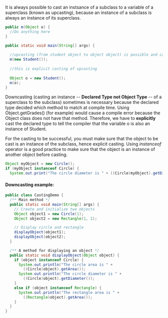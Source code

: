 It is always possible to cast an instsance of a subclass to a variable of a superclass (known as upcasting), because an instance of a subclass 
is always an instance of its superclass.

```java
public m(Object o) {
  //Do anything here
}

public static void main(String[] args) {
  
  //upcasting (from student object to object object) is possible and can be done implicitly
  m(new Student());
  
  //this is explicit casting of upcasting
  
  Object o = new Student();
  m(o);
}
```
  
Downcasting (casting an instance -- **Declared Type not Object Type** -- of a superclass to the subclass) sometimes is necessary because the declared type decided which method to match at compile time.
Using Object.getGrades() (for example) would cause a compile error because the Object class does not have that method. Therefore, we have to **explicitly** cast the declared type
to tell the compiler that the variable o is also an instance of Student. 

For the casting to be successful, you must make sure that the object to be cast is an instance of the subclass, hence explicit casting. Using *instanceof* operator is a good practice to make sure that the object is an instance of another object before casting.

```java
Object myObject = new Circle();
if (myObject instanceof Circle) {
  System.out.print("The circle diameter is " + ((Circle)myObject).getDiameter());
```

#### Downcasting example:
```java
public class CastingDemo {
  /** Main method */
  public static void main(String[] args) {
    // Create and initialize two objects
    Object object1 = new Circle(1);
    Object object2 = new Rectangle(1, 1);

    // Display circle and rectangle
    displayObject(object1);
    displayObject(object2);
  }

  /** A method for displaying an object */
  public static void displayObject(Object object) {
    if (object instanceof Circle) {
      System.out.println("The circle area is " +
        ((Circle)object).getArea());
      System.out.println("The circle diameter is " +
        ((Circle)object).getDiameter());
    }
    else if (object instanceof Rectangle) {
      System.out.println("The rectangle area is " +
        ((Rectangle)object).getArea());
    }
  }
}
```
